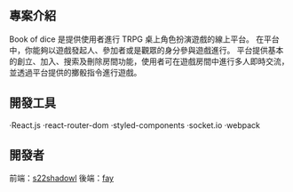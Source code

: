 ## 專案介紹

Book of dice 是提供使用者進行 TRPG 桌上角色扮演遊戲的線上平台。
在平台中，你能夠以遊戲發起人、參加者或是觀眾的身分參與遊戲進行。
平台提供基本的創立、加入、搜索及刪除房間功能，使用者可在遊戲房間中進行多人即時交流，並透過平台提供的擲骰指令進行遊戲。

## 開發工具

‧React.js
‧react-router-dom
‧styled-components
‧socket.io
‧webpack

## 開發者

前端：[s22shadowl](https://github.com/s22shadowl)
後端：[fay](https://github.com/york870198)
